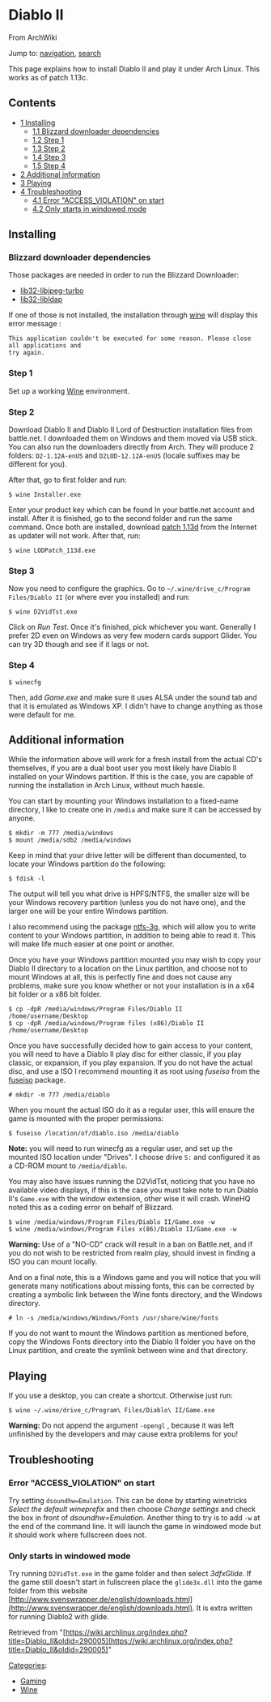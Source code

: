 # Diablo II

From ArchWiki

Jump to: [navigation](#column-one), [search](#searchInput)

This page explains how to install Diablo II and play it under Arch Linux. This works as of patch 1.13c.

## Contents

*   [1 Installing](#Installing)
    *   [1.1 Blizzard downloader dependencies](#Blizzard_downloader_dependencies)
    *   [1.2 Step 1](#Step_1)
    *   [1.3 Step 2](#Step_2)
    *   [1.4 Step 3](#Step_3)
    *   [1.5 Step 4](#Step_4)
*   [2 Additional information](#Additional_information)
*   [3 Playing](#Playing)
*   [4 Troubleshooting](#Troubleshooting)
    *   [4.1 Error "ACCESS_VIOLATION" on start](#Error_.22ACCESS_VIOLATION.22_on_start)
    *   [4.2 Only starts in windowed mode](#Only_starts_in_windowed_mode)

## Installing

### Blizzard downloader dependencies

Those packages are needed in order to run the Blizzard Downloader:

*   [lib32-libjpeg-turbo](https://www.archlinux.org/packages/?name=lib32-libjpeg-turbo)
*   [lib32-libldap](https://www.archlinux.org/packages/?name=lib32-libldap)

If one of those is not installed, the installation through [wine](https://www.archlinux.org/packages/?name=wine) will display this error message :

```
This application couldn't be executed for some reason. Please close all applications and 
try again.
```

### Step 1

Set up a working [Wine](/index.php/Wine "Wine") environment.

### Step 2

Download Diablo II and Diablo II Lord of Destruction installation files from battle.net. I downloaded them on Windows and them moved via USB stick. You can also run the downloaders directly from Arch. They will produce 2 folders: `D2-1.12A-enUS` and `D2LOD-12.12A-enUS` (locale suffixes may be different for you).

After that, go to first folder and run:

```
$ wine Installer.exe

```

Enter your product key which can be found In your battle.net account and install. After it is finished, go to the second folder and run the same command. Once both are installed, download [patch 1.13d](http://ftp.blizzard.com/pub/diablo2exp/patches/PC/LODPatch_113d.exe) from the Internet as updater will not work. After that, run:

```
$ wine LODPatch_113d.exe

```

### Step 3

Now you need to configure the graphics. Go to `~/.wine/drive_c/Program Files/Diablo II` (or where ever you installed) and run:

```
$ wine D2VidTst.exe

```

Click on _Run Test_. Once it's finished, pick whichever you want. Generally I prefer 2D even on Windows as very few modern cards support Glider. You can try 3D though and see if it lags or not.

### Step 4

```
$ winecfg

```

Then, add _Game.exe_ and make sure it uses ALSA under the sound tab and that it is emulated as Windows XP. I didn't have to change anything as those were default for me.

## Additional information

While the information above will work for a fresh install from the actual CD's themselves, if you are a dual boot user you most likely have Diablo II installed on your Windows partition. If this is the case, you are capable of running the installation in Arch Linux, without much hassle.

You can start by mounting your Windows installation to a fixed-name directory, I like to create one in `/media` and make sure it can be accessed by anyone.

```
$ mkdir -m 777 /media/windows
$ mount /media/sdb2 /media/windows

```

Keep in mind that your drive letter will be different than documented, to locate your Windows partition do the following:

```
$ fdisk -l

```

The output will tell you what drive is HPFS/NTFS, the smaller size will be your Windows recovery partition (unless you do not have one), and the larger one will be your entire Windows partition.

I also recommend using the package [ntfs-3g](https://www.archlinux.org/packages/?name=ntfs-3g), which will allow you to write content to your Windows partition, in addition to being able to read it. This will make life much easier at one point or another.

Once you have your Windows partition mounted you may wish to copy your Diablo II directory to a location on the Linux partition, and choose not to mount Windows at all, this is perfectly fine and does not cause any problems, make sure you know whether or not your installation is in a x64 bit folder or a x86 bit folder.

```
$ cp -dpR /media/windows/Program Files/Diablo II /home/username/Desktop
$ cp -dpR /media/windows/Program files (x86)/Diablo II /home/username/Desktop

```

Once you have successfully decided how to gain access to your content, you will need to have a Diablo II play disc for either classic, if you play classic, or expansion, if you play expansion. If you do not have the actual disc, and use a ISO I recommend mounting it as root using _fuseiso_ from the [fuseiso](https://www.archlinux.org/packages/?name=fuseiso) package.

```
# mkdir -m 777 /media/diablo

```

When you mount the actual ISO do it as a regular user, this will ensure the game is mounted with the proper permissions:

```
$ fuseiso /location/of/diablo.iso /media/diablo

```

**Note:** you will need to run winecfg as a regular user, and set up the mounted ISO location under "Drives". I choose drive `S:` and configured it as a CD-ROM mount to `/media/diablo`.

You may also have issues running the D2VidTst, noticing that you have no available video displays, if this is the case you must take note to run Diablo II's `Game.exe` with the window extension, other wise it will crash. WineHQ noted this as a coding error on behalf of Blizzard.

```
$ wine /media/windows/Program Files/Diablo II/Game.exe -w
$ wine /media/windows/Program Files x(86)/Diablo II/Game.exe -w

```

**Warning:** Use of a "NO-CD" crack will result in a ban on Battle.net, and if you do not wish to be restricted from realm play, should invest in finding a ISO you can mount locally.

And on a final note, this is a Windows game and you will notice that you will generate many notifications about missing fonts, this can be corrected by creating a symbolic link between the Wine fonts directory, and the Windows directory.

```
# ln -s /media/windows/Windows/Fonts /usr/share/wine/fonts

```

If you do not want to mount the Windows partition as mentioned before, copy the Windows Fonts directory into the Diablo II folder you have on the Linux partition, and create the symlink between wine and that directory.

## Playing

If you use a desktop, you can create a shortcut. Otherwise just run:

```
$ wine ~/.wine/drive_c/Program\ Files/Diablo\ II/Game.exe

```

**Warning:** Do not append the argument `-opengl` , because it was left unfinished by the developers and may cause extra problems for you!

## Troubleshooting

### Error "ACCESS_VIOLATION" on start

Try setting `dsoundhw=Emulation`. This can be done by starting winetricks _Select the default wineprefix_ and then choose _Change settings_ and check the box in front of _dsoundhw=Emulation_. Another thing to try is to add `-w` at the end of the command line. It will launch the game in windowed mode but it should work where fullscreen does not.

### Only starts in windowed mode

Try running `D2VidTst.exe` in the game folder and then select _3dfxGlide_. If the game still doesn't start in fullscreen place the `glide3x.dll` into the game folder from this website [http://www.svenswrapper.de/english/downloads.html](http://www.svenswrapper.de/english/downloads.html). It is extra written for running Diablo2 with glide.

Retrieved from "[https://wiki.archlinux.org/index.php?title=Diablo_II&oldid=290005](https://wiki.archlinux.org/index.php?title=Diablo_II&oldid=290005)"

[Categories](/index.php/Special:Categories "Special:Categories"):

*   [Gaming](/index.php/Category:Gaming "Category:Gaming")
*   [Wine](/index.php/Category:Wine "Category:Wine")